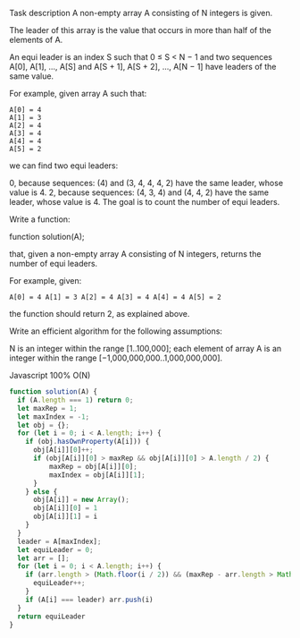 Task description
A non-empty array A consisting of N integers is given.

The leader of this array is the value that occurs in more than half of the elements of A.

An equi leader is an index S such that 0 ≤ S < N − 1 and two sequences A[0], A[1], ..., A[S] and A[S + 1], A[S + 2], ..., A[N − 1] have leaders of the same value.

For example, given array A such that:

    A[0] = 4
    A[1] = 3
    A[2] = 4
    A[3] = 4
    A[4] = 4
    A[5] = 2
we can find two equi leaders:

0, because sequences: (4) and (3, 4, 4, 4, 2) have the same leader, whose value is 4.
2, because sequences: (4, 3, 4) and (4, 4, 2) have the same leader, whose value is 4.
The goal is to count the number of equi leaders.

Write a function:

function solution(A);

that, given a non-empty array A consisting of N integers, returns the number of equi leaders.

For example, given:

    A[0] = 4 A[1] = 3 A[2] = 4 A[3] = 4 A[4] = 4 A[5] = 2
the function should return 2, as explained above.

Write an efficient algorithm for the following assumptions:

N is an integer within the range [1..100,000];
each element of array A is an integer within the range [−1,000,000,000..1,000,000,000].

Javascript 100% O(N)
```javascript
function solution(A) {
  if (A.length === 1) return 0;
  let maxRep = 1;
  let maxIndex = -1;
  let obj = {};
  for (let i = 0; i < A.length; i++) {
    if (obj.hasOwnProperty(A[i])) {
      obj[A[i]][0]++;
      if (obj[A[i]][0] > maxRep && obj[A[i]][0] > A.length / 2) {
          maxRep = obj[A[i]][0];
          maxIndex = obj[A[i]][1];
      }
    } else {
      obj[A[i]] = new Array();
      obj[A[i]][0] = 1
      obj[A[i]][1] = i
    }
  }
  leader = A[maxIndex];
  let equiLeader = 0;
  let arr = [];
  for (let i = 0; i < A.length; i++) {
    if (arr.length > (Math.floor(i / 2)) && (maxRep - arr.length > Math.floor((A.length - i) / 2))) {
      equiLeader++;
    }
    if (A[i] === leader) arr.push(i)
  }
  return equiLeader
}

```